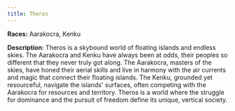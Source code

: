```yaml
---
title: Theros
---
```

**Races:** Aarakocra, Kenku

**Description**: Theros is a skybound world of floating islands and endless skies. The Aarakocra and Kenku have always been at odds, their peoples so different that they never truly got along. The Aarakocra, masters of the skies, have honed their aerial skills and live in harmony with the air currents and magic that connect their floating islands. The Kenku, grounded yet resourceful, navigate the islands' surfaces, often competing with the Aarakocra for resources and territory. Theros is a world where the struggle for dominance and the pursuit of freedom define its unique, vertical society.

<!--more-->

